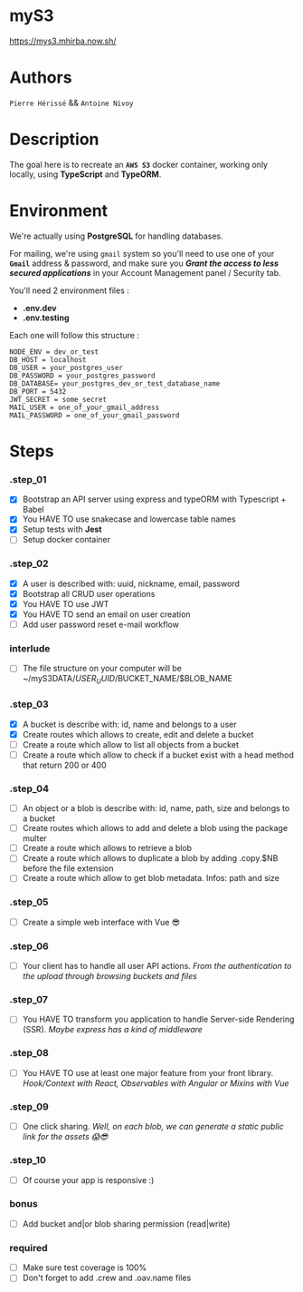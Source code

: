 # myS3
https://mys3.mhirba.now.sh/

# Authors 
`Pierre Hérissé` && `Antoine Nivoy`

# Description
The goal here is to recreate an **`AWS S3`** docker container, working only locally, using **TypeScript** and **TypeORM**.

# Environment

We're actually using **PostgreSQL** for handling databases.

For mailing, we're using `gmail` system so you'll need to use one of your **`Gmail`** address & password, and make sure you **_Grant the access to less secured applications_** in your Account Management panel / Security tab.

You'll need 2 environment files :
- **.env.dev**
- **.env.testing**

Each one will follow this structure :
```env
NODE_ENV = dev_or_test
DB_HOST = localhost
DB_USER = your_postgres_user
DB_PASSWORD = your_postgres_password
DB_DATABASE= your_postgres_dev_or_test_database_name
DB_PORT = 5432
JWT_SECRET = some_secret
MAIL_USER = one_of_your_gmail_address
MAIL_PASSWORD = one_of_your_gmail_password
```

# Steps
### .step_01
- [X] Bootstrap an API server using express and typeORM with Typescript + Babel
- [X] You HAVE TO use snakecase and lowercase table names
- [X] Setup tests with **Jest**
- [ ] Setup docker container

### .step_02
- [X] A user is described with: uuid, nickname, email, password
- [X] Bootstrap all CRUD user operations
- [x] You HAVE TO use JWT
- [x] You HAVE TO send an email on user creation
- [ ] Add user password reset e-mail workflow

### interlude
- [ ] The file structure on your computer will be ~/myS3DATA/$USER_UUID/$BUCKET_NAME/$BLOB_NAME

### .step_03
- [X] A bucket is describe with: id, name and belongs to a user
- [X] Create routes which allows to create, edit and delete a bucket
- [ ] Create a route which allow to list all objects from a bucket
- [ ] Create a route which allow to check if a bucket exist with a head method that return 200 or 400

### .step_04
- [ ] An object or a blob is describe with: id, name, path, size and belongs to a bucket
- [ ] Create routes which allows to add and delete a blob using the package multer
- [ ] Create a route which allows to retrieve a blob
- [ ] Create a route which allows to duplicate a blob by adding .copy.$NB before the file extension
- [ ] Create a route which allow to get blob metadata. Infos: path and size

### .step_05
- [ ] Create a simple web interface with Vue 😎

### .step_06
- [ ] Your client has to handle all user API actions. _From the authentication to the upload through browsing buckets and files_

### .step_07
- [ ] You HAVE TO transform you application to handle Server-side Rendering (SSR). _Maybe express has a kind of middleware_

### .step_08
- [ ] You HAVE TO use at least one major feature from your front library. _Hook/Context with React, Observables with Angular or Mixins with Vue_

### .step_09
- [ ] One click sharing. _Well, on each blob, we can generate a static public link for the assets 😱😎_ 

### .step_10
- [ ] Of course your app is responsive :)

### bonus
- [ ] Add bucket and|or blob sharing permission (read|write)

### required
- [ ] Make sure test coverage is 100%
- [ ] Don't forget to add .crew and .oav.name files
